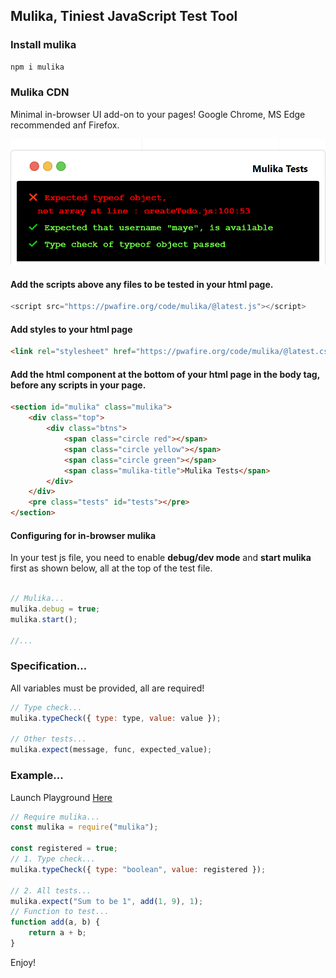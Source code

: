 ## Mulika, Tiniest JavaScript Test Tool

### Install mulika

```bash
npm i mulika 
```

### Mulika CDN

Minimal in-browser UI add-on to your pages! Google Chrome, MS Edge recommended anf Firefox.

![Mulika Terminal](https://raw.githubusercontent.com/mayeedwin/mulika/master/assets/mulikaterminal.png)

#### Add the scripts above any files to be tested in your html page.

```js
<script src="https://pwafire.org/code/mulika/@latest.js"></script>
```

#### Add styles to your html page

```html
<link rel="stylesheet" href="https://pwafire.org/code/mulika/@latest.css" />
```

#### Add the html component at the bottom of your html page in the body tag, **before any scripts in your page**.

```html
<section id="mulika" class="mulika">
    <div class="top">
        <div class="btns">
            <span class="circle red"></span>
            <span class="circle yellow"></span>
            <span class="circle green"></span>
            <span class="mulika-title">Mulika Tests</span>
        </div>
    </div>
    <pre class="tests" id="tests"></pre>
</section>
```

#### Configuring for in-browser mulika

In your test js file, you need to enable **debug/dev mode** and **start mulika** first as shown below,
all at the top of the test file.

```js

// Mulika...
mulika.debug = true;
mulika.start();

//...
```

### Specification...

All variables must be provided, all are required!

```js
// Type check...
mulika.typeCheck({ type: type, value: value });

// Other tests...
mulika.expect(message, func, expected_value);
```

### Example...

Launch Playground [Here](https://npm.runkit.com/mulika)

```js
// Require mulika...
const mulika = require("mulika");

const registered = true;
// 1. Type check...
mulika.typeCheck({ type: "boolean", value: registered });

// 2. All tests...
mulika.expect("Sum to be 1", add(1, 9), 1);
// Function to test...
function add(a, b) {
    return a + b;
}
```

Enjoy!

